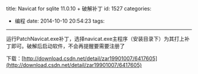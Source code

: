 title: Navicat for sqlite 11.0.10 + 破解补丁
id: 1527
categories:
  - 编程
date: 2014-10-10 20:54:23
tags:
---

运行PatchNavicat.exe补丁，选择navicat.exe主程序（安装目录下）为其打上补丁即可。破解后启动软件，不会再提醒要需要注册了

下载：[http://download.csdn.net/detail/zar19901007/6417605](http://download.csdn.net/detail/zar19901007/6417605)